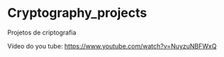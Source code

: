 # Cryptography_projects
Projetos de criptografia

Vídeo do you tube:
https://www.youtube.com/watch?v=NuyzuNBFWxQ